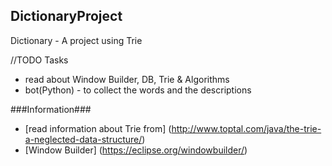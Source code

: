 ## DictionaryProject ##

Dictionary - A project using Trie

 //TODO Tasks
- read about Window Builder, DB, Trie & Algorithms 
- bot(Python) - to collect the words and the descriptions


###Information###

* [read information about Trie from] (http://www.toptal.com/java/the-trie-a-neglected-data-structure/)
* [Window Builder] (https://eclipse.org/windowbuilder/)

